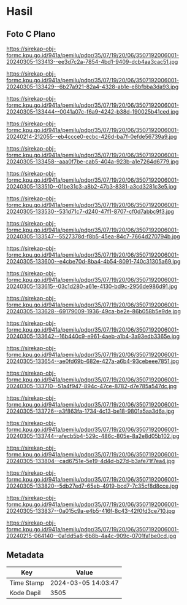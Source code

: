 # Hasil

## Foto C Plano

https://sirekap-obj-formc.kpu.go.id/941a/pemilu/pdpr/35/07/19/20/06/3507192006001-20240305-133413--ee3d7c2a-7854-4bd1-9409-dcb4aa3cac51.jpg

https://sirekap-obj-formc.kpu.go.id/941a/pemilu/pdpr/35/07/19/20/06/3507192006001-20240305-133429--6b27a921-82a4-4328-ab1e-e8bfbba3da93.jpg

https://sirekap-obj-formc.kpu.go.id/941a/pemilu/pdpr/35/07/19/20/06/3507192006001-20240305-133444--0041a07c-f6a9-4242-b38d-190025b41ced.jpg

https://sirekap-obj-formc.kpu.go.id/941a/pemilu/pdpr/35/07/19/20/06/3507192006001-20240214-212055--eb4ccce0-ecbc-426d-ba7f-0efde56739a9.jpg

https://sirekap-obj-formc.kpu.go.id/941a/pemilu/pdpr/35/07/19/20/06/3507192006001-20240305-133458--aaa0f7be-cab5-404a-923b-a1e7264d6779.jpg

https://sirekap-obj-formc.kpu.go.id/941a/pemilu/pdpr/35/07/19/20/06/3507192006001-20240305-133510--01be31c3-a8b2-47b3-8381-a3cd3281c3e5.jpg

https://sirekap-obj-formc.kpu.go.id/941a/pemilu/pdpr/35/07/19/20/06/3507192006001-20240305-133530--531d71c7-d240-47f1-8707-cf0d7abbc9f3.jpg

https://sirekap-obj-formc.kpu.go.id/941a/pemilu/pdpr/35/07/19/20/06/3507192006001-20240305-133547--5527378d-f8b5-45ea-84c7-7664d270794b.jpg

https://sirekap-obj-formc.kpu.go.id/941a/pemilu/pdpr/35/07/19/20/06/3507192006001-20240305-133600--e4cbe70d-8ba4-4b54-8091-740c31305a69.jpg

https://sirekap-obj-formc.kpu.go.id/941a/pemilu/pdpr/35/07/19/20/06/3507192006001-20240305-133615--03c1d280-a61e-4130-bd9c-2956de986d91.jpg

https://sirekap-obj-formc.kpu.go.id/941a/pemilu/pdpr/35/07/19/20/06/3507192006001-20240305-133628--69179009-1936-49ca-be2e-86b058b5e9de.jpg

https://sirekap-obj-formc.kpu.go.id/941a/pemilu/pdpr/35/07/19/20/06/3507192006001-20240305-133642--16b440c9-e961-4aeb-a1b4-3a93edb3365e.jpg

https://sirekap-obj-formc.kpu.go.id/941a/pemilu/pdpr/35/07/19/20/06/3507192006001-20240305-133654--ae0fd69b-682e-427a-a6b4-93cebeee7851.jpg

https://sirekap-obj-formc.kpu.go.id/941a/pemilu/pdpr/35/07/19/20/06/3507192006001-20240305-133710--51a4f947-894c-47ce-8782-d7e785a547dc.jpg

https://sirekap-obj-formc.kpu.go.id/941a/pemilu/pdpr/35/07/19/20/06/3507192006001-20240305-133726--a3f863fa-1734-4c13-be18-9801a5aa3d6a.jpg

https://sirekap-obj-formc.kpu.go.id/941a/pemilu/pdpr/35/07/19/20/06/3507192006001-20240305-133744--afecb5b4-529c-486c-805e-8a2e8d05b102.jpg

https://sirekap-obj-formc.kpu.go.id/941a/pemilu/pdpr/35/07/19/20/06/3507192006001-20240305-133804--cad6751e-5e19-4d4d-b27d-b3afe71f7ea4.jpg

https://sirekap-obj-formc.kpu.go.id/941a/pemilu/pdpr/35/07/19/20/06/3507192006001-20240305-133820--5db27ed7-65eb-4919-bcd7-7c35cf8d8cce.jpg

https://sirekap-obj-formc.kpu.go.id/941a/pemilu/pdpr/35/07/19/20/06/3507192006001-20240305-133837--0a015c9a-e4b5-416f-8c43-42f0fd3ce710.jpg

https://sirekap-obj-formc.kpu.go.id/941a/pemilu/pdpr/35/07/19/20/06/3507192006001-20240215-064140--0a1dd5a8-6b8b-4a4c-909c-0701fa1be0cd.jpg


## Metadata

| Key        | Value               |
| ---------- | ------------------- |
| Time Stamp | 2024-03-05 14:03:47 |
| Kode Dapil | 3505                |



